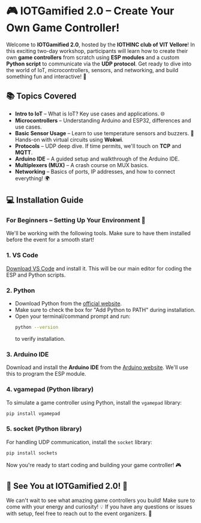
# 🎮 IOTGamified 2.0 – Create Your Own Game Controller!
Welcome to **IOTGamified 2.0**, hosted by the **IOTHINC club of VIT Vellore**! In this exciting two-day workshop, participants will learn how to create their own **game controllers** from scratch using **ESP modules** and a custom **Python script** to communicate via the **UDP protocol**. Get ready to dive into the world of IoT, microcontrollers, sensors, and networking, and build something fun and interactive! 🌟

<!-- ## 🗓 Event Flow

### **Day 1: Introduction to IoT and Setup** (11 AM to 7 PM)

**11:00 AM - 12:30 PM**  
🧑‍🏫 *Topic 1: Intro to IoT* - What is IoT, Use cases – _Ebrahim_  
🧑‍🏫 *Topic 2: Microcontrollers* - Arduino and ESP32 – _Ebrahim_  
🧑‍🏫 *Topic 3: Basic Sensors* - Temperature sensor + Buzzer (hands-on using Wokwi) – _Suvansh_

**12:30 PM - 1:30 PM**  
🍽 **Lunch Break**

**1:30 PM - 5:00 PM**  
⚙️ *Practical Session* - Work through sensors and components (Topic 3 continuation) – _Suvansh_

**5:00 PM - 5:30 PM**  
☕ **Break** - Kit Distribution 🎁

**5:30 PM - 7:00 PM**  
🔧 *Component Discussion & Setup* – Resistors, transistors, setting up Arduino IDE, VS Code, Python installation, and game installation – _Suvansh_

### **Day 2: Deep Dive into ESP, Coding, and Debugging** (10 AM to 6 PM)

**10:00 AM - 1:30 PM**  
🔌 *ESP Module & C Code Explanation* – _Suvansh_  
🔌 *Circuit Connection* – _Kishan_

**1:30 PM - 2:30 PM**  
🍽 **Lunch Break**

**2:30 PM - 5:00 PM**  
🐍 *Python & UDP Communication* – Explanation of Python script for UDP communication – _Ebrahim_

**5:00 PM - 6:00 PM**  
🛠 **Buffer for Debugging & Q&A** – Final touches, troubleshooting, and debugging session. -->

## 📚 Topics Covered
- **Intro to IoT** – What is IoT? Key use cases and applications. 🌐
- **Microcontrollers** – Understanding Arduino and ESP32, differences and use cases.
- **Basic Sensor Usage** – Learn to use temperature sensors and buzzers. 👾 Hands-on with virtual circuits using **Wokwi**.
- **Protocols** – UDP deep dive. If time permits, we'll touch on **TCP** and **MQTT**.
- **Arduino IDE** – A guided setup and walkthrough of the Arduino IDE.
- **Multiplexers (MUX)** – A crash course on MUX basics.
- **Networking** – Basics of ports, IP addresses, and how to connect everything! 🌍

## 💻 Installation Guide
### **For Beginners – Setting Up Your Environment** 🎉

We'll be working with the following tools. Make sure to have them installed before the event for a smooth start!

### 1. **VS Code**
[Download VS Code](https://code.visualstudio.com/download) and install it. This will be our main editor for coding the ESP and Python scripts.

### 2. **Python**
- Download Python from the [official website](https://www.python.org/downloads/).
- Make sure to check the box for "Add Python to PATH" during installation.
- Open your terminal/command prompt and run:
  ```bash
  python --version
  ```
  to verify installation.

### 3. **Arduino IDE**
Download and install the **Arduino IDE** from the [Arduino website](https://www.arduino.cc/en/software). We'll use this to program the ESP module.

### 4. **vgamepad (Python library)**
To simulate a game controller using Python, install the `vgamepad` library:
  ```bash
  pip install vgamepad
  ```

### 5. **socket (Python library)**
For handling UDP communication, install the `socket` library:
  ```bash
  pip install sockets
  ```

Now you're ready to start coding and building your game controller! 🎮

## 🎉 See You at IOTGamified 2.0! 🎉
We can't wait to see what amazing game controllers you build! Make sure to come with your energy and curiosity! 💡 If you have any questions or issues with setup, feel free to reach out to the event organizers. 🚀